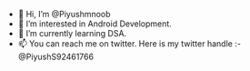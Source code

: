 - 👋 Hi, I’m @Piyushmnoob
- 👀 I’m interested in Android Development. 
- 🌱 I’m currently learning DSA.
- 📫 You can reach me on twitter. Here is my twitter handle :- @PiyushS92461766

<!---
Piyushmnoob/Piyushmnoob is a ✨ special ✨ repository because its `README.md` (this file) appears on your GitHub profile.
You can click the Preview link to take a look at your changes.
--->
